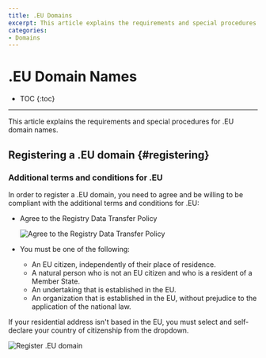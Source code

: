 ```yaml
---
title: .EU Domains
excerpt: This article explains the requirements and special procedures for .EU domain names.
categories:
- Domains
---
```


# .EU Domain Names

* TOC
{:toc}

---

This article explains the requirements and special procedures for .EU domain names.


## Registering a .EU domain {#registering}

### Additional terms and conditions for .EU

In order to register a .EU domain, you need to agree and be willing to be compliant with the additional terms and conditions for .EU:

- Agree to the Registry Data Transfer Policy

  ![Agree to the Registry Data Transfer Policy](/files/eu-domain-policy.png)

- You must be one of the following:
  - An EU citizen, independently of their place of residence.
  - A natural person who is not an EU citizen and who is a resident of a Member State.
  - An undertaking that is established in the EU.
  - An organization that is established in the EU, without prejudice to the application of the national law.
  
If your residential address isn't based in the EU, you must select and self-declare your country of citizenship from the dropdown.

![Register .EU domain](/files/register-eu-domain.png)
